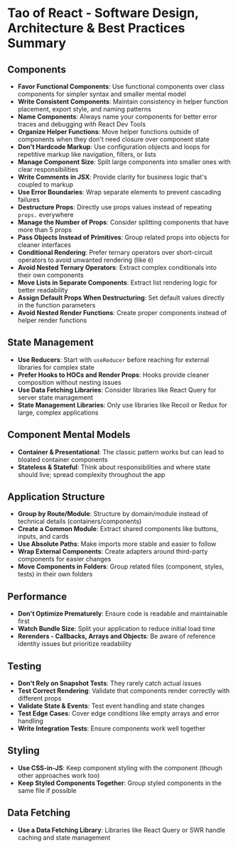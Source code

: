 # Tao of React - Software Design, Architecture & Best Practices Summary

## Components

- **Favor Functional Components**: Use functional components over class components for simpler syntax and smaller mental model
- **Write Consistent Components**: Maintain consistency in helper function placement, export style, and naming patterns
- **Name Components**: Always name your components for better error traces and debugging with React Dev Tools
- **Organize Helper Functions**: Move helper functions outside of components when they don't need closure over component state
- **Don't Hardcode Markup**: Use configuration objects and loops for repetitive markup like navigation, filters, or lists
- **Manage Component Size**: Split large components into smaller ones with clear responsibilities
- **Write Comments in JSX**: Provide clarity for business logic that's coupled to markup
- **Use Error Boundaries**: Wrap separate elements to prevent cascading failures
- **Destructure Props**: Directly use props values instead of repeating `props.` everywhere
- **Manage the Number of Props**: Consider splitting components that have more than 5 props
- **Pass Objects Instead of Primitives**: Group related props into objects for cleaner interfaces
- **Conditional Rendering**: Prefer ternary operators over short-circuit operators to avoid unwanted rendering (like `0`)
- **Avoid Nested Ternary Operators**: Extract complex conditionals into their own components
- **Move Lists in Separate Components**: Extract list rendering logic for better readability
- **Assign Default Props When Destructuring**: Set default values directly in the function parameters
- **Avoid Nested Render Functions**: Create proper components instead of helper render functions

## State Management

- **Use Reducers**: Start with `useReducer` before reaching for external libraries for complex state
- **Prefer Hooks to HOCs and Render Props**: Hooks provide cleaner composition without nesting issues
- **Use Data Fetching Libraries**: Consider libraries like React Query for server state management
- **State Management Libraries**: Only use libraries like Recoil or Redux for large, complex applications

## Component Mental Models

- **Container & Presentational**: The classic pattern works but can lead to bloated container components
- **Stateless & Stateful**: Think about responsibilities and where state should live; spread complexity throughout the app

## Application Structure

- **Group by Route/Module**: Structure by domain/module instead of technical details (containers/components)
- **Create a Common Module**: Extract shared components like buttons, inputs, and cards
- **Use Absolute Paths**: Make imports more stable and easier to follow
- **Wrap External Components**: Create adapters around third-party components for easier changes
- **Move Components in Folders**: Group related files (component, styles, tests) in their own folders

## Performance

- **Don't Optimize Prematurely**: Ensure code is readable and maintainable first
- **Watch Bundle Size**: Split your application to reduce initial load time
- **Rerenders - Callbacks, Arrays and Objects**: Be aware of reference identity issues but prioritize readability

## Testing

- **Don't Rely on Snapshot Tests**: They rarely catch actual issues
- **Test Correct Rendering**: Validate that components render correctly with different props
- **Validate State & Events**: Test event handling and state changes
- **Test Edge Cases**: Cover edge conditions like empty arrays and error handling
- **Write Integration Tests**: Ensure components work well together

## Styling

- **Use CSS-in-JS**: Keep component styling with the component (though other approaches work too)
- **Keep Styled Components Together**: Group styled components in the same file if possible

## Data Fetching

- **Use a Data Fetching Library**: Libraries like React Query or SWR handle caching and state management
